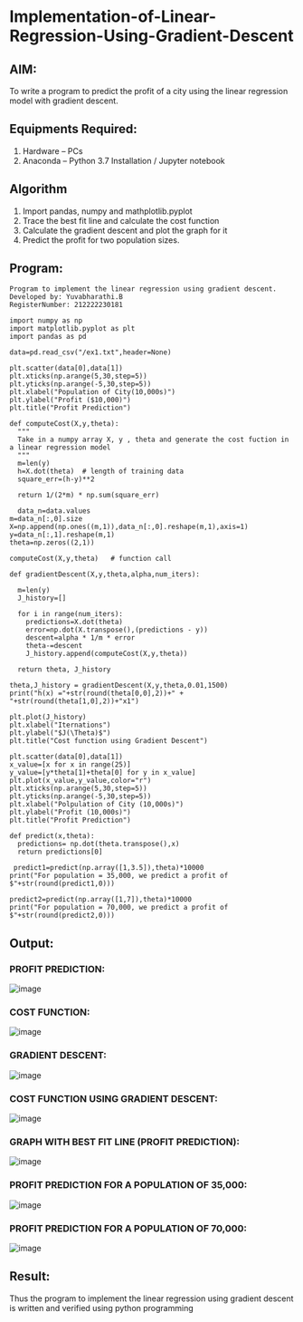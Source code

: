 # Implementation-of-Linear-Regression-Using-Gradient-Descent

## AIM:
To write a program to predict the profit of a city using the linear regression model with gradient descent.

## Equipments Required:
1. Hardware – PCs
2. Anaconda – Python 3.7 Installation / Jupyter notebook

## Algorithm
1. Import pandas, numpy and mathplotlib.pyplot
2. Trace the best fit line and calculate the cost function
3. Calculate the gradient descent and plot the graph for it
4. Predict the profit for two population sizes. 

## Program:
```
Program to implement the linear regression using gradient descent.
Developed by: Yuvabharathi.B
RegisterNumber: 212222230181

import numpy as np
import matplotlib.pyplot as plt
import pandas as pd

data=pd.read_csv("/ex1.txt",header=None)

plt.scatter(data[0],data[1])
plt.xticks(np.arange(5,30,step=5))
plt.yticks(np.arange(-5,30,step=5))
plt.xlabel("Population of City(10,000s)")
plt.ylabel("Profit ($10,000)")
plt.title("Profit Prediction")

def computeCost(X,y,theta):
  """
  Take in a numpy array X, y , theta and generate the cost fuction in a linear regression model
  """
  m=len(y)
  h=X.dot(theta)  # length of training data
  square_err=(h-y)**2 

  return 1/(2*m) * np.sum(square_err)  
  
  data_n=data.values
m=data_n[:,0].size
X=np.append(np.ones((m,1)),data_n[:,0].reshape(m,1),axis=1)
y=data_n[:,1].reshape(m,1)
theta=np.zeros((2,1))

computeCost(X,y,theta)   # function call

def gradientDescent(X,y,theta,alpha,num_iters):
  
  m=len(y)
  J_history=[]

  for i in range(num_iters):
    predictions=X.dot(theta)
    error=np.dot(X.transpose(),(predictions - y))
    descent=alpha * 1/m * error
    theta-=descent
    J_history.append(computeCost(X,y,theta))

  return theta, J_history
  
theta,J_history = gradientDescent(X,y,theta,0.01,1500)
print("h(x) ="+str(round(theta[0,0],2))+" + "+str(round(theta[1,0],2))+"x1")

plt.plot(J_history)
plt.xlabel("Iternations")
plt.ylabel("$J(\Theta)$")
plt.title("Cost function using Gradient Descent")

plt.scatter(data[0],data[1])
x_value=[x for x in range(25)]
y_value=[y*theta[1]+theta[0] for y in x_value]
plt.plot(x_value,y_value,color="r")
plt.xticks(np.arange(5,30,step=5))
plt.yticks(np.arange(-5,30,step=5))
plt.xlabel("Polpulation of City (10,000s)")
plt.ylabel("Profit (10,000s)")
plt.title("Profit Prediction")

def predict(x,theta):
  predictions= np.dot(theta.transpose(),x)
  return predictions[0]
  
 predict1=predict(np.array([1,3.5]),theta)*10000
print("For population = 35,000, we predict a profit of $"+str(round(predict1,0)))

predict2=predict(np.array([1,7]),theta)*10000
print("For population = 70,000, we predict a profit of $"+str(round(predict2,0)))
```
## Output:
### PROFIT PREDICTION: 
![image](https://github.com/yuvabharathib/Implementation-of-Linear-Regression-Using-Gradient-Descent/assets/113497404/71b05ea9-fd16-4828-8b36-9768ee77997b)

### COST FUNCTION:
![image](https://github.com/yuvabharathib/Implementation-of-Linear-Regression-Using-Gradient-Descent/assets/113497404/05873274-134a-4b52-b94a-8877a1c487f7)

### GRADIENT DESCENT:
![image](https://github.com/yuvabharathib/Implementation-of-Linear-Regression-Using-Gradient-Descent/assets/113497404/653e9850-46f3-461b-b1dc-5825a7ba8ad6)

### COST FUNCTION USING GRADIENT DESCENT:
![image](https://github.com/yuvabharathib/Implementation-of-Linear-Regression-Using-Gradient-Descent/assets/113497404/0e8a75c2-cb0d-40a7-84c9-3ecbb4442732)

### GRAPH WITH BEST FIT LINE (PROFIT PREDICTION):
![image](https://github.com/yuvabharathib/Implementation-of-Linear-Regression-Using-Gradient-Descent/assets/113497404/3c55203e-8ac6-4fc1-8337-ed523dea80df)

### PROFIT PREDICTION FOR A POPULATION OF 35,000:
![image](https://github.com/yuvabharathib/Implementation-of-Linear-Regression-Using-Gradient-Descent/assets/113497404/44a13f5f-cebc-496e-a188-6dc36d6e1c48)

### PROFIT PREDICTION FOR A POPULATION OF 70,000:
![image](https://github.com/yuvabharathib/Implementation-of-Linear-Regression-Using-Gradient-Descent/assets/113497404/06b61fb9-313b-4fdb-85e1-f52c8e45b794)

## Result:
Thus the program to implement the linear regression using gradient descent is written and verified using python programming
